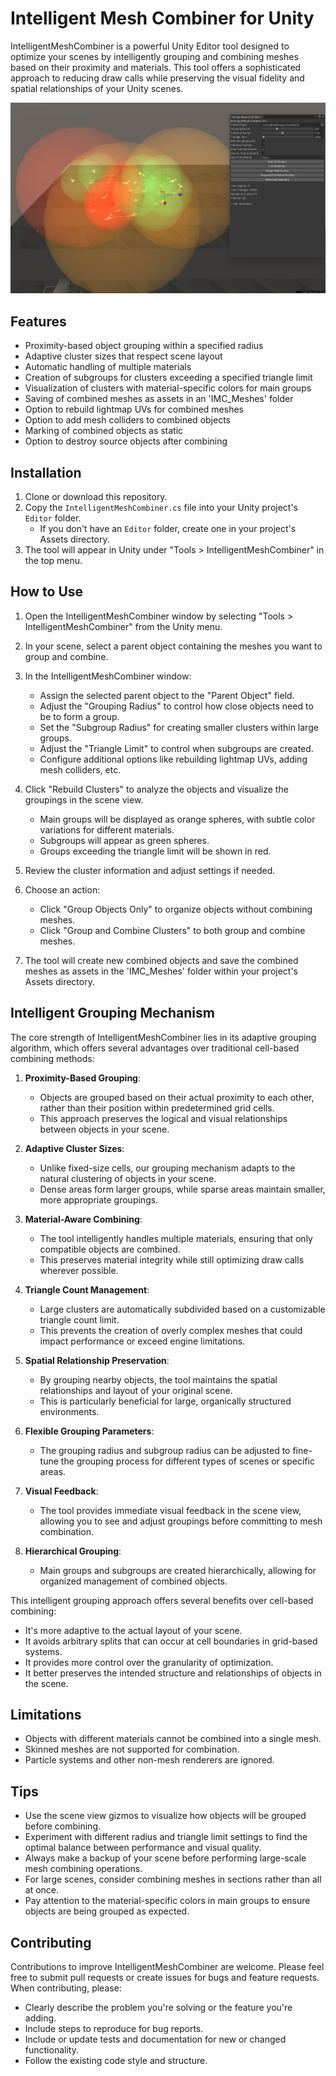# Intelligent Mesh Combiner for Unity

IntelligentMeshCombiner is a powerful Unity Editor tool designed to optimize your scenes by intelligently grouping and combining meshes based on their proximity and materials. This tool offers a sophisticated approach to reducing draw calls while preserving the visual fidelity and spatial relationships of your Unity scenes.

![IntelligentMeshCombiner](imc.png)

## Features

- Proximity-based object grouping within a specified radius
- Adaptive cluster sizes that respect scene layout
- Automatic handling of multiple materials
- Creation of subgroups for clusters exceeding a specified triangle limit
- Visualization of clusters with material-specific colors for main groups
- Saving of combined meshes as assets in an 'IMC_Meshes' folder
- Option to rebuild lightmap UVs for combined meshes
- Option to add mesh colliders to combined objects
- Marking of combined objects as static
- Option to destroy source objects after combining

## Installation

1. Clone or download this repository.
2. Copy the `IntelligentMeshCombiner.cs` file into your Unity project's `Editor` folder.
   - If you don't have an `Editor` folder, create one in your project's Assets directory.
3. The tool will appear in Unity under "Tools > IntelligentMeshCombiner" in the top menu.

## How to Use

1. Open the IntelligentMeshCombiner window by selecting "Tools > IntelligentMeshCombiner" from the Unity menu.

2. In your scene, select a parent object containing the meshes you want to group and combine.

3. In the IntelligentMeshCombiner window:
   - Assign the selected parent object to the "Parent Object" field.
   - Adjust the "Grouping Radius" to control how close objects need to be to form a group.
   - Set the "Subgroup Radius" for creating smaller clusters within large groups.
   - Adjust the "Triangle Limit" to control when subgroups are created.
   - Configure additional options like rebuilding lightmap UVs, adding mesh colliders, etc.

4. Click "Rebuild Clusters" to analyze the objects and visualize the groupings in the scene view.
   - Main groups will be displayed as orange spheres, with subtle color variations for different materials.
   - Subgroups will appear as green spheres.
   - Groups exceeding the triangle limit will be shown in red.

5. Review the cluster information and adjust settings if needed.

6. Choose an action:
   - Click "Group Objects Only" to organize objects without combining meshes.
   - Click "Group and Combine Clusters" to both group and combine meshes.

7. The tool will create new combined objects and save the combined meshes as assets in the 'IMC_Meshes' folder within your project's Assets directory.

## Intelligent Grouping Mechanism

The core strength of IntelligentMeshCombiner lies in its adaptive grouping algorithm, which offers several advantages over traditional cell-based combining methods:

1. **Proximity-Based Grouping**: 
   - Objects are grouped based on their actual proximity to each other, rather than their position within predetermined grid cells.
   - This approach preserves the logical and visual relationships between objects in your scene.

2. **Adaptive Cluster Sizes**: 
   - Unlike fixed-size cells, our grouping mechanism adapts to the natural clustering of objects in your scene.
   - Dense areas form larger groups, while sparse areas maintain smaller, more appropriate groupings.

3. **Material-Aware Combining**: 
   - The tool intelligently handles multiple materials, ensuring that only compatible objects are combined.
   - This preserves material integrity while still optimizing draw calls wherever possible.

4. **Triangle Count Management**:
   - Large clusters are automatically subdivided based on a customizable triangle count limit.
   - This prevents the creation of overly complex meshes that could impact performance or exceed engine limitations.

5. **Spatial Relationship Preservation**:
   - By grouping nearby objects, the tool maintains the spatial relationships and layout of your original scene.
   - This is particularly beneficial for large, organically structured environments.

6. **Flexible Grouping Parameters**:
   - The grouping radius and subgroup radius can be adjusted to fine-tune the grouping process for different types of scenes or specific areas.

7. **Visual Feedback**:
   - The tool provides immediate visual feedback in the scene view, allowing you to see and adjust groupings before committing to mesh combination.

8. **Hierarchical Grouping**:
   - Main groups and subgroups are created hierarchically, allowing for organized management of combined objects.

This intelligent grouping approach offers several benefits over cell-based combining:
- It's more adaptive to the actual layout of your scene.
- It avoids arbitrary splits that can occur at cell boundaries in grid-based systems.
- It provides more control over the granularity of optimization.
- It better preserves the intended structure and relationships of objects in the scene.

## Limitations

- Objects with different materials cannot be combined into a single mesh.
- Skinned meshes are not supported for combination.
- Particle systems and other non-mesh renderers are ignored.

## Tips

- Use the scene view gizmos to visualize how objects will be grouped before combining.
- Experiment with different radius and triangle limit settings to find the optimal balance between performance and visual quality.
- Always make a backup of your scene before performing large-scale mesh combining operations.
- For large scenes, consider combining meshes in sections rather than all at once.
- Pay attention to the material-specific colors in main groups to ensure objects are being grouped as expected.

## Contributing

Contributions to improve IntelligentMeshCombiner are welcome. Please feel free to submit pull requests or create issues for bugs and feature requests. When contributing, please:

- Clearly describe the problem you're solving or the feature you're adding.
- Include steps to reproduce for bug reports.
- Include or update tests and documentation for new or changed functionality.
- Follow the existing code style and structure.



